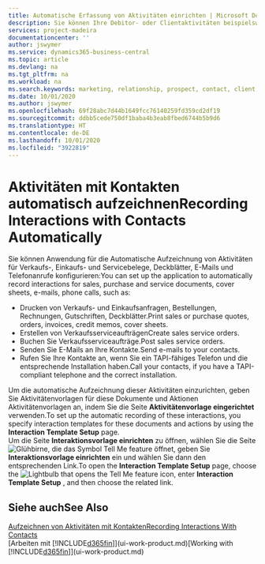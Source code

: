 ```yaml
---
title: Automatische Erfassung von Aktivitäten einrichten | Microsoft Docs
description: Sie können Ihre Debitor- oder Clientaktivitäten beispielsweise Verkaufs-, Einkaufs- und Servicebelege oder Telefongespräche automatisch speichern.
services: project-madeira
documentationcenter: ''
author: jswymer
ms.service: dynamics365-business-central
ms.topic: article
ms.devlang: na
ms.tgt_pltfrm: na
ms.workload: na
ms.search.keywords: marketing, relationship, prospect, contact, client, customer
ms.date: 10/01/2020
ms.author: jswymer
ms.openlocfilehash: 69f28abc7d44b1649fcc76140259fd359cd2df19
ms.sourcegitcommit: ddbb5cede750df1baba4b3eab8fbed6744b5b9d6
ms.translationtype: HT
ms.contentlocale: de-DE
ms.lasthandoff: 10/01/2020
ms.locfileid: "3922819"
---
```

# <a name="recording-interactions-with-contacts-automatically"></a><span data-ttu-id="cbba0-103">Aktivitäten mit Kontakten automatisch aufzeichnen</span><span class="sxs-lookup"><span data-stu-id="cbba0-103">Recording Interactions with Contacts Automatically</span></span>
<span data-ttu-id="cbba0-104">Sie können Anwendung für die Automatische Aufzeichnung von Aktivitäten für Verkaufs-, Einkaufs- und Servicebelege, Deckblätter, E-Mails und Telefonanrufe konfigurieren:</span><span class="sxs-lookup"><span data-stu-id="cbba0-104">You can set up the application to automatically record interactions for sales, purchase and service documents, cover sheets, e-mails, phone calls, such as:</span></span>

* <span data-ttu-id="cbba0-105">Drucken von Verkaufs- und Einkaufsanfragen, Bestellungen, Rechnungen, Gutschriften, Deckblätter.</span><span class="sxs-lookup"><span data-stu-id="cbba0-105">Print sales or purchase quotes, orders, invoices, credit memos, cover sheets.</span></span>
* <span data-ttu-id="cbba0-106">Erstellen von Verkaufsserviceaufträgen</span><span class="sxs-lookup"><span data-stu-id="cbba0-106">Create sales service orders.</span></span>
* <span data-ttu-id="cbba0-107">Buchen Sie Verkaufsserviceaufträge.</span><span class="sxs-lookup"><span data-stu-id="cbba0-107">Post sales service orders.</span></span>
* <span data-ttu-id="cbba0-108">Senden Sie E-Mails an Ihre Kontakte.</span><span class="sxs-lookup"><span data-stu-id="cbba0-108">Send e-mails to your contacts.</span></span>
* <span data-ttu-id="cbba0-109">Rufen Sie Ihre Kontakte an, wenn Sie ein TAPI-fähiges Telefon und die entsprechende Installation haben.</span><span class="sxs-lookup"><span data-stu-id="cbba0-109">Call your contacts, if you have a TAPI-compliant telephone and the correct installation.</span></span>

<span data-ttu-id="cbba0-110">Um die automatische Aufzeichnung dieser Aktivitäten einzurichten, geben Sie Aktivitätenvorlagen für diese Dokumente und Aktionen Aktivitätenvorlagen an, indem Sie die Seite **Aktivitätenvorlage eingerichtet** verwenden.</span><span class="sxs-lookup"><span data-stu-id="cbba0-110">To set up the automatic recording of these interactions, you specify interaction templates for these documents and actions by using the **Interaction Template Setup** page.</span></span>  
<span data-ttu-id="cbba0-111">Um die Seite **Interaktionsvorlage einrichten** zu öffnen, wählen Sie die Seite ![Glühbirne, die das Symbol Tell Me feature](media/ui-search/search_small.png "Was möchten Sie tun?") öffnet, geben Sie **Interaktionsvorlage einrichten** ein und wählen Sie dann den entsprechenden Link.</span><span class="sxs-lookup"><span data-stu-id="cbba0-111">To open the **Interaction Template Setup** page, choose the ![Lightbulb that opens the Tell Me feature](media/ui-search/search_small.png "Tell me what you want to do") icon, enter **Interaction Template Setup** , and then choose the related link.</span></span>

## <a name="see-also"></a><span data-ttu-id="cbba0-112">Siehe auch</span><span class="sxs-lookup"><span data-stu-id="cbba0-112">See Also</span></span>
[<span data-ttu-id="cbba0-113">Aufzeichnen von Aktivitäten mit Kontakten</span><span class="sxs-lookup"><span data-stu-id="cbba0-113">Recording Interactions With Contacts</span></span>](marketing-interactions.md)  
<span data-ttu-id="cbba0-114">[Arbeiten mit [!INCLUDE[d365fin](includes/d365fin_md.md)]](ui-work-product.md)</span><span class="sxs-lookup"><span data-stu-id="cbba0-114">[Working with [!INCLUDE[d365fin](includes/d365fin_md.md)]](ui-work-product.md)</span></span>  
